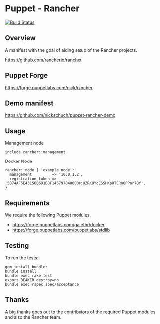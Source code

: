 Puppet - Rancher
================

[![Build Status](https://travis-ci.org/nickschuch/puppet-rancher.svg?branch=master)](https://travis-ci.org/nickschuch/puppet-rancher)

## Overview

A manifest with the goal of aiding setup of the Rancher projects.

https://github.com/rancherio/rancher

## Puppet Forge

https://forge.puppetlabs.com/nick/rancher

## Demo manifest

https://github.com/nickschuch/puppet-rancher-demo

## Usage

Management node

```puppet
include rancher::management
```

Docker Node

```puppet
rancher::node { 'example_node':
  management         => '10.0.1.2',
  registration_token => '5074AF5E431560691B8F1457978400000:UZRKUYcESSHKpOTERoOPPor7QY',
}
```

## Requirements

We require the following Puppet modules.

* https://forge.puppetlabs.com/garethr/docker
* https://forge.puppetlabs.com/puppetlabs/stdlib

## Testing

To run the tests:

```
gem install bundler
bundle install
bundle exec rake test
export BEAKER_destroy=no
bundle exec rspec spec/acceptance
```

## Thanks

A big thanks goes out to the contributors of the required Puppet modules and also the Rancher team.
